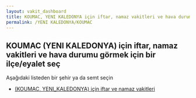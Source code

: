 ```yaml
---
layout: vakit_dashboard
title: KOUMAC, YENI KALEDONYA için iftar, namaz vakitleri ve hava durumu - ilçe/eyalet seç
permalink: /YENI KALEDONYA/KOUMAC
---
```


## KOUMAC (YENI KALEDONYA) için iftar, namaz vakitleri ve hava durumu  görmek için bir ilçe/eyalet seç

Aşağıdaki listeden bir şehir ya da semt seçin

* [ (KOUMAC, YENI_KALEDONYA) için iftar ve namaz vakitleri](/YENI_KALEDONYA/KOUMAC/)

<script type="text/javascript">
  var GLOBAL_COUNTRY = 'YENI KALEDONYA';
  var GLOBAL_CITY = 'KOUMAC';
  var GLOBAL_STATE = 'KOUMAC';
</script>
